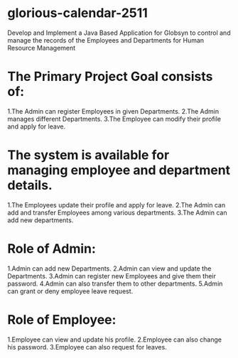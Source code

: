 # glorious-calendar-2511
Develop and Implement a Java Based Application for Globsyn to control and manage the records of the Employees and Departments for Human Resource Management

# The Primary Project Goal consists of:
1.The Admin can register Employees in given Departments.
2.The Admin manages different Departments.
3.The Employee can modify their profile and apply for leave.

# The system is available for managing employee and department details.
1.The Employees update their profile and apply for leave.
2.The Admin can add and transfer Employees among various departments.
3.The Admin can add new departments.

# Role of Admin:
1.Admin can add new Departments.
2.Admin can view and update the Departments.
3.Admin can register new Employees and give them their password.
4.Admin can also transfer them to other departments.
5.Admin can grant or deny employee leave request.

# Role of Employee:
1.Employee can view and update his profile.
2.Employee can also change his password.
3.Employee can also request for leaves.
